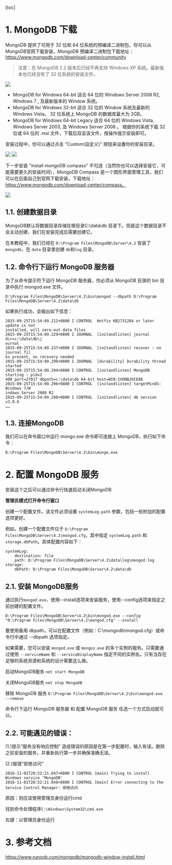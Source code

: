 [toc]

# 1. MongoDB 下载
MongoDB 提供了可用于 32 位和 64 位系统的预编译二进制包，你可以从MongoDB官网下载安装，MongoDB 预编译二进制包下载地址：https://www.mongodb.com/download-center/community

> 注意：在 MongoDB 2.2 版本后已经不再支持 Windows XP 系统。最新版本也已经没有了 32 位系统的安装文件。

![](http://fang.images.fangwenzheng.top/mongondb001.png)

* MongoDB for Windows 64-bit 适合 64 位的 Windows Server 2008 R2, Windows 7 , 及最新版本的 Window 系统。
* MongoDB for Windows 32-bit 适合 32 位的 Window 系统及最新的 Windows Vista。 32 位系统上 MongoDB 的数据库最大为 2GB。
* MongoDB for Windows 64-bit Legacy 适合 64 位的 Windows Vista, Windows Server 2003, 及 Windows Server 2008 。
根据你的系统下载 32 位或 64 位的 .msi 文件，下载后双击该文件，按操作提示安装即可。

安装过程中，你可以通过点击 "Custom(自定义)" 按钮来设置你的安装目录。


![](http://fang.images.fangwenzheng.top/20191219112643.png)
![](http://fang.images.fangwenzheng.top/20191219112712.png)


下一步安装 "install mongoDB compass" 不勾选（当然你也可以选择安装它，可能需要更久的安装时间），MongoDB Compass 是一个图形界面管理工具，我们可以在后面自己到官网下载安装，下载地址：https://www.mongodb.com/download-center/compass。

![](http://fang.images.fangwenzheng.top/20191219112737.png)

## 1.1. 创建数据目录

MongoDB默认将数据目录存储在根目录C:\data\db 目录下。但是这个数据目录不会主动创建，我们在安装完成后需要创建它。

在本教程中，我们已经在 `D:\Program Files\MongoDB\Server\4.2` 安装了 `mongodb`，在 `data` 目录里创建 `db`和`log` 目录。

## 1.2. 命令行下运行 MongoDB 服务器

为了从命令提示符下运行 MongoDB 服务器，你必须从 MongoDB 目录的 bin 目录中执行 mongod.exe 文件。

```
D:\Program Files\MongoDB\Server\4.2\bin\mongod --dbpath D:\Program Files\MongoDB\Server\4.2\data\db
```

如果执行成功，会输出如下信息：

```
2015-09-25T15:54:09.212+0800 I CONTROL  Hotfix KB2731284 or later update is not
installed, will zero-out data files
2015-09-25T15:54:09.229+0800 I JOURNAL  [initandlisten] journal dir=c:\data\db\j
ournal
2015-09-25T15:54:09.237+0800 I JOURNAL  [initandlisten] recover : no journal fil
es present, no recovery needed
2015-09-25T15:54:09.290+0800 I JOURNAL  [durability] Durability thread started
2015-09-25T15:54:09.294+0800 I CONTROL  [initandlisten] MongoDB starting : pid=2
488 port=27017 dbpath=c:\data\db 64-bit host=WIN-1VONBJOCE88
2015-09-25T15:54:09.296+0800 I CONTROL  [initandlisten] targetMinOS: Windows 7/W
indows Server 2008 R2
2015-09-25T15:54:09.298+0800 I CONTROL  [initandlisten] db version v3.0.6
……
```
## 1.3. 连接MongoDB
我们可以在命令窗口中运行 mongo.exe 命令即可连接上 MongoDB，执行如下命令：

`D:\Program Files\MongoDB\Server\4.2\bin\mongo.exe`

# 2. 配置 MongoDB 服务

安装这个之后可以通过命令行快速启动关闭MongoDB

**管理员模式打开命令行窗口**

创建一个配置文件。该文件必须设置 `systemLog.path` 参数，包括一些附加的配置选项更好。

例如，创建一个配置文件位于 `D:\Program Files\MongoDB\Server\4.2\mongod.cfg`，其中指定 `systemLog.path` 和 `storage.dbPath`。具体配置内容如下：

```
systemLog:
    destination: file
    path: D:\Program Files\MongoDB\Server\4.2\data\log\mongod.log
storage:
    dbPath: D:\Program Files\MongoDB\Server\4.2\data\db
```

## 2.1. 安装 MongoDB服务
通过执行`mongod.exe`，使用--install选项来安装服务，使用--config选项来指定之前创建的配置文件。

`D:\Program Files\MongoDB\Server\4.2\bin\mongod.exe --config "D:\Program Files\MongoDB\Server\4.2\mongod.cfg" --install`

要使用备用 dbpath，可以在配置文件（例如：C:\mongodb\mongod.cfg）或命令行中通过 --dbpath 选项指定。

如果需要，您可以安装 `mongod.exe` 或 `mongos.exe` 的多个实例的服务。只需要通过使用 `--serviceName` 和 `--serviceDisplayName` 指定不同的实例名。只有当存在足够的系统资源和系统的设计需要这么做。

启动MongoDB服务 `net start MongoDB`

关闭MongoDB服务 `net stop MongoDB`

移除 MongoDB 服务 `D:\Program Files\MongoDB\Server\4.2\bin\mongod.exe --remove`

命令行下运行 MongoDB 服务器 和 配置 MongoDB 服务 任选一个方式启动就可以。

## 2.2. 可能遇见的错误：

(1.)提示“服务没有响应控制” 造成错误的原因是在第一步配置时，输入有误。删除之前安装的服务，并重新执行第一步并确保准确无误。

(2.)报错“拒绝访问”

```
2016-11-01T20:52:21.647+0800 I CONTROL [main] Trying to install Windows service ‘MongoDB'
2016-11-01T20:52:21.648+0800 I CONTROL [main] Error connecting to the Service Control Manager: 拒绝访问
```

原因：则应该使用管理员身份运行cmd

找到命令处理程序`C:\Windows\System32\cmd.exe`

右键：以管理员身份运行

# 3. 参考文档

https://www.runoob.com/mongodb/mongodb-window-install.html
